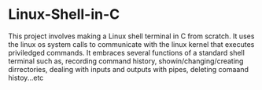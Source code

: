# Linux-Shell-in-C
This project involves making a Linux shell terminal in C from scratch. It uses the linux os system calls to communicate with the linux kernel that executes priviledged commands.
It embraces several functions of a standard shell terminal such as, recording command history, showin/changing/creating dirrectories, dealing with inputs and outputs with pipes, deleting comaand histoy...etc
